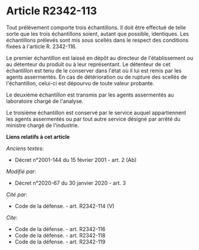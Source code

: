 # Article R2342-113

Tout prélèvement comporte trois échantillons. Il doit être effectué de telle sorte que les trois échantillons soient, autant
que possible, identiques. Les échantillons prélevés sont mis sous scellés dans le respect des conditions fixées à l'article
R. 2342-116.

Le premier échantillon est laissé en dépôt au directeur de l'établissement ou au détenteur du produit ou à leur représentant.
Le détenteur de cet échantillon est tenu de le conserver dans l'état où il lui est remis par les agents assermentés. En cas
de détérioration ou de rupture des scellés de l'échantillon, celui-ci est dépourvu de toute valeur probante.

Le deuxième échantillon est transmis par les agents assermentés au laboratoire chargé de l'analyse.

Le troisième échantillon est conservé par le service auquel appartiennent les agents assermentés ou par tout autre service
désigné par arrêté du ministre chargé de l'industrie.

**Liens relatifs à cet article**

_Anciens textes_:

  - Décret n°2001-144 du 15 février 2001 - art. 2 (Ab)

_Modifié par_:

  - Décret n°2020-67 du 30 janvier 2020 - art. 3

_Cité par_:

  - Code de la défense. - art. R2342-114 (V)

_Cite_:

  - Code de la défense. - art. R2342-116
  - Code de la défense. - art. R2342-118
  - Code de la défense. - art. R2342-119
